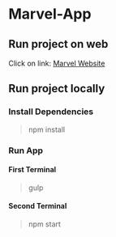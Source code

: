 # Marvel-App

## Run project on web
Click on link: [Marvel Website](https://ppetar3333.github.io/Marvel-App/)

## Run project locally

### Install Dependencies
> npm install

### Run App
#### First Terminal
> gulp
#### Second Terminal
> npm start
